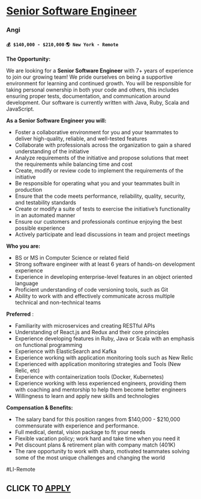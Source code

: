# [Senior Software Engineer](https://www.remotewlb.com/apply/senior-software-engineer-120760)  
### Angi  
#### `💰 $140,000 - $210,000` `🌎 New York - Remote`  

**The Opportunity:**

We are looking for a **Senior Software Engineer** with 7+ years of experience to join our growing team! We pride ourselves on being a supportive environment for learning and continued growth. You will be responsible for taking personal ownership in both your code and others, this includes ensuring proper tests, documentation, and communication around development. Our software is currently written with Java, Ruby, Scala and JavaScript.

**As a Senior Software Engineer you will:**

  * Foster a collaborative environment for you and your teammates to deliver high-quality, reliable, and well-tested features
  * Collaborate with professionals across the organization to gain a shared understanding of the initiative
  * Analyze requirements of the initiative and propose solutions that meet the requirements while balancing time and cost
  * Create, modify or review code to implement the requirements of the initiative
  * Be responsible for operating what you and your teammates built in production
  * Ensure that the code meets performance, reliability, quality, security, and testability standards
  * Create or modify a suite of tests to exercise the initiative’s functionality in an automated manner
  * Ensure our customers and professionals continue enjoying the best possible experience 
  * Actively participate and lead discussions in team and project meetings

**Who you are:**

  * BS or MS in Computer Science or related field
  * Strong software engineer with at least 6 years of hands-on development experience
  * Experience in developing enterprise-level features in an object oriented language 
  * Proficient understanding of code versioning tools, such as Git
  * Ability to work with and effectively communicate across multiple technical and non-technical teams

**Preferred** :

  * Familiarity with microservices and creating RESTful APIs
  * Understanding of React.js and Redux and their core principles
  * Experience developing features in Ruby, Java or Scala with an emphasis on functional programming
  * Experience with ElasticSearch and Kafka
  * Experience working with application monitoring tools such as New Relic
  * Experienced with application monitoring strategies and Tools (New Relic, etc)
  * Experience with containerization tools (Docker, Kubernetes)
  * Experience working with less experienced engineers, providing them with coaching and mentorship to help them become better engineers
  * Willingness to learn and apply new skills and technologies

**Compensation & Benefits:**

  * The salary band for this position ranges from $140,000 - $210,000 commensurate with experience and performance. 
  * Full medical, dental, vision package to fit your needs 
  * Flexible vacation policy; work hard and take time when you need it 
  * Pet discount plans & retirement plan with company match (401K) 
  * The rare opportunity to work with sharp, motivated teammates solving some of the most unique challenges and changing the world

#LI-Remote

  
## CLICK TO [APPLY](https://www.remotewlb.com/apply/senior-software-engineer-120760)

